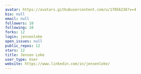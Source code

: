 ```yaml
---
avatar: https://avatars.githubusercontent.com/u/17056238?v=4
bio: null
email: null
followers: 10
following: 10
forks: 12
login: jensenloke
open_issues: null
public_repos: 12
stars: 12
title: Jensen Loke
user_type: User
website: https://www.linkedin.com/in/jensenloke/
---
```


